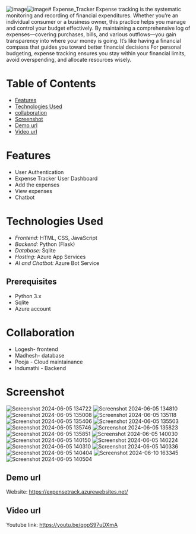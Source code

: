![image](https://github.com/1310pooja/expensetracker/assets/150259954/7aa91f6d-c41e-4efc-8a1f-8ee88d9b35a9)![image](https://github.com/1310pooja/expensetracker/assets/150259954/0de1cda8-7d15-45cb-8a67-59a9c1fd077c)# Expense_Tracker
Expense tracking is the systematic monitoring and recording of financial expenditures. Whether you’re an individual consumer or a business owner, this practice helps you manage and control your budget effectively.
By maintaining a comprehensive log of expenses—covering purchases, bills, and various outflows—you gain transparency into where your money is going. It’s like having a financial compass that guides you toward better financial decisions For personal budgeting, expense tracking ensures you stay within your financial limits, avoid overspending, and allocate resources wisely.

# Table of Contents

* [Features](#features)
* [Technologies Used](#technologies-used)
* [collaboration](#collaboration)
* [Screenshot](#screenshot)
* [Demo url](#demo-url)
* [Video url](#video-url)


# Features
- User Authentication
- Expense Tracker User Dashboard
- Add the expenses  
- View expenses
- Chatbot

# Technologies Used
* *Frontend:* HTML, CSS, JavaScript
* *Backend:* Python (Flask)
* *Database:* Sqlite
* *Hosting:* Azure App Services
* *AI and Chatbot:* Azure Bot Service

## Prerequisites
* Python 3.x
* Sqlite
* Azure account

# Collaboration
* Logesh- frontend
* Madhesh- database
* Pooja - Cloud maintainance
* Indumathi - Backend

# Screenshot
![Screenshot 2024-06-05 134722](https://github.com/1310pooja/expensetracker/assets/150259954/552f4e62-bff1-4972-8fae-b589e7754fe4)
![Screenshot 2024-06-05 134810](https://github.com/1310pooja/expensetracker/assets/150259954/79866593-d73b-4b32-a40b-f69d7cc32e61)
![Screenshot 2024-06-05 135008](https://github.com/1310pooja/expensetracker/assets/150259954/daee7980-7cdc-40a5-832c-19688d294d71)
![Screenshot 2024-06-05 135118](https://github.com/1310pooja/expensetracker/assets/150259954/7a68b264-a8b3-4607-add7-8da0d9c4d470)
![Screenshot 2024-06-05 135406](https://github.com/1310pooja/expensetracker/assets/150259954/11f26cdf-f24c-4e37-86dd-2db04ed56bb8)
![Screenshot 2024-06-05 135503](https://github.com/1310pooja/expensetracker/assets/150259954/664666a7-3c92-4491-9c2b-11249f7f100d)
![Screenshot 2024-06-05 135746](https://github.com/1310pooja/expensetracker/assets/150259954/06b9aaae-653f-4989-9d87-e47f3b4cd42c)
![Screenshot 2024-06-05 135823](https://github.com/1310pooja/expensetracker/assets/150259954/236a8194-f281-42a4-af2c-c54a51a8f885)
![Screenshot 2024-06-05 135851](https://github.com/1310pooja/expensetracker/assets/150259954/897fdec2-d4d2-4245-a87b-b23b73e931b1)
![Screenshot 2024-06-05 140030](https://github.com/1310pooja/expensetracker/assets/150259954/e7fd4b2b-62ed-4908-aa2e-9e13f4b25f5d)
![Screenshot 2024-06-05 140150](https://github.com/1310pooja/expensetracker/assets/150259954/d24d4019-7b00-477b-96e0-3a6ec3e89048)
![Screenshot 2024-06-05 140224](https://github.com/1310pooja/expensetracker/assets/150259954/eafd7473-2270-4815-b21e-86dcb6029aca)
![Screenshot 2024-06-05 140310](https://github.com/1310pooja/expensetracker/assets/150259954/bb56c650-924b-4895-a8d7-0c74f70fafcb)
![Screenshot 2024-06-05 140336](https://github.com/1310pooja/expensetracker/assets/150259954/b3832d8b-cfea-4570-980d-80978dc21e8e)
![Screenshot 2024-06-05 140404](https://github.com/1310pooja/expensetracker/assets/150259954/8b397620-8ff8-4c8f-81d5-387a991d59a8)
![Screenshot 2024-06-10 163345](https://github.com/1310pooja/expensetracker/assets/150259954/1e363fc6-68fd-4288-8299-45a14345b2fd)
![Screenshot 2024-06-05 140504](https://github.com/1310pooja/expensetracker/assets/150259954/28bb7faa-cf8e-4f10-bd98-3d34702e0012)

## Demo url
Website: https://expensetrack.azurewebsites.net/

## Video url
Youtube link: https://youtu.be/qopS97uDXmA

